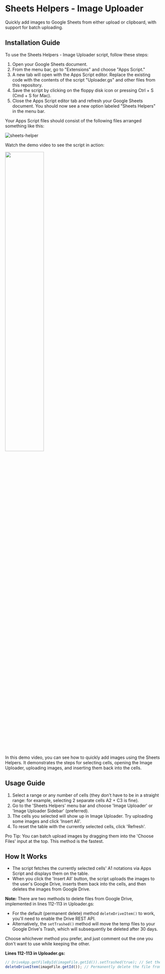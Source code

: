 # Sheets Helpers - Image Uploader

Quickly add images to Google Sheets from either upload or clipboard, with support for batch uploading.

## Installation Guide
To use the Sheets Helpers - Image Uploader script, follow these steps:

1. Open your Google Sheets document.
2. From the menu bar, go to "Extensions" and choose "Apps Script."
3. A new tab will open with the Apps Script editor. Replace the existing code with the contents of the script "Uploader.gs" and other files from this repository.
4. Save the script by clicking on the floppy disk icon or pressing Ctrl + S (Cmd + S for Mac).
5. Close the Apps Script editor tab and refresh your Google Sheets document. You should now see a new option labeled "Sheets Helpers" in the menu bar.
   
Your Apps Script files should consist of the following files arranged something like this:

![sheets-helper](https://github.com/meap158/sheets-helpers/assets/14327094/adbfd0e3-96d0-4fe0-9d9a-83ea0607c86c)

Watch the demo video to see the script in action:

[<img src="https://github-production-user-asset-6210df.s3.amazonaws.com/14327094/254980913-8590e7d2-2810-44d1-86a1-537c70e8f7f2.png" width="50%">](https://github.com/meap158/sheets-helpers/assets/14327094/37f1ebdb-cb7a-4103-bf63-d8243079c001 "Demo: Sheets Helpers")

In this demo video, you can see how to quickly add images using the Sheets Helpers. It demonstrates the steps for selecting cells, opening the Image Uploader, uploading images, and inserting them back into the cells.

## Usage Guide

1. Select a range or any number of cells (they don't have to be in a straight range: for example, selecting 2 separate cells A2 + C3 is fine).
2. Go to the 'Sheets Helpers' menu bar and choose 'Image Uploader' or 'Image Uploader Sidebar' (preferred).
3. The cells you selected will show up in Image Uploader. Try uploading some images and click 'Insert All'.
4. To reset the table with the currently selected cells, click 'Refresh'.

Pro Tip: You can batch upload images by dragging them into the 'Choose Files' input at the top. This method is the fastest.

## How It Works

- The script fetches the currently selected cells' A1 notations via Apps Script and displays them on the table.
- When you click the 'Insert All' button, the script uploads the images to the user's Google Drive, inserts them back into the cells, and then deletes the images from Google Drive.

**Note:** There are two methods to delete files from Google Drive, implemented in lines 112-113 in Uploader.gs:
- For the default (permanent delete) method `deleteDriveItem()` to work, you'll need to enable the Drive REST API.
- Alternatively, the `setTrashed()` method will move the temp files to your Google Drive's Trash, which will subsequently be deleted after 30 days.

Choose whichever method you prefer, and just comment out the one you don't want to use while keeping the other.

**Lines 112-113 in Uploader.gs:**
```javascript
// DriveApp.getFileById(imageFile.getId()).setTrashed(true); // Set the file's trashed attribute to true (moves it to the trash folder)
deleteDriveItem(imageFile.getId()); // Permanently delete the file from Google Drive using the Drive REST API as an advanced service.

